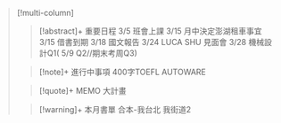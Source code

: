 > [!multi-column]
>
>> [!abstract]+ 重要日程
>> 3/5 班會上課
>> 3/15 月中決定澎湖租車事宜
>> 3/15 借書到期
>> 3/18 國文報告
>> 3/24 LUCA SHU 見面會
>> 3/28 機械設計Q1( 5/9 Q2//期末考周Q3)
>
>> [!note]+ 進行中事項
>>400字TOEFL
>>AUTOWARE
>
>> [!quote]+ MEMO
>> 大計畫
>>
>
>> [!warning]+ 本月書單
>>合本-我台北 我街道2
>>
